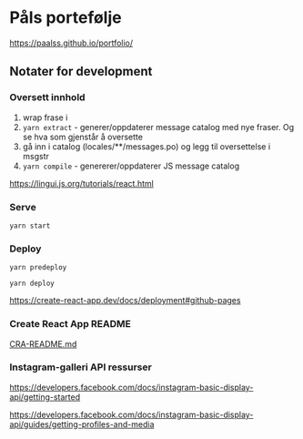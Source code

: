 # Påls portefølje

https://paalss.github.io/portfolio/

## Notater for development

### Oversett innhold

1. wrap frase i <Trans>
2. `yarn extract` - generer/oppdaterer message catalog med nye fraser. Og se hva som gjenstår å oversette
3. gå inn i catalog (locales/**/messages.po) og legg til oversettelse i msgstr
4. `yarn compile` - genererer/oppdaterer JS message catalog

https://lingui.js.org/tutorials/react.html

### Serve

`yarn start`

### Deploy

`yarn predeploy`

`yarn deploy`

https://create-react-app.dev/docs/deployment#github-pages

### Create React App README

[CRA-README.md](CRA-README.md)

### Instagram-galleri API ressurser

https://developers.facebook.com/docs/instagram-basic-display-api/getting-started

https://developers.facebook.com/docs/instagram-basic-display-api/guides/getting-profiles-and-media

